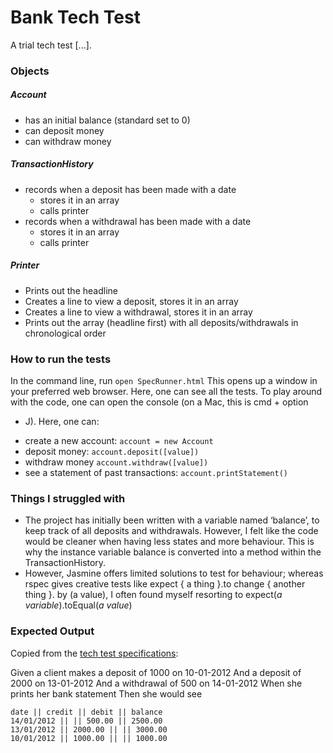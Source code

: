 Bank Tech Test
==============

A trial tech test [...].

### Objects
##### Account
- has an initial balance (standard set to 0)
- can deposit money
- can withdraw money

##### TransactionHistory
- records when a deposit has been made with a date
	- stores it in an array
	- calls printer
- records when a withdrawal has been made with a date
	- stores it in an array
	- calls printer


##### Printer
- Prints out the headline
- Creates a line to view a deposit, stores it in an array
- Creates a line to view a withdrawal, stores it in an array
- Prints out the array (headline first) with all deposits/withdrawals in chronological
  order

### How to run the tests
In the command line, run `open SpecRunner.html`
This opens up a window in your preferred web browser. Here, one can see all the tests.
To play around with the code, one can open the console (on a Mac, this is cmd + option
+ J).
Here, one can: 
- create a new account: `account = new Account`
- deposit money: `account.deposit([value])`
- withdraw money `account.withdraw([value])`
- see a statement of past transactions: `account.printStatement()`

### Things I struggled with
- The project has initially been written with a variable named ‘balance’, to keep track
of all deposits and withdrawals. However, I felt like the code would be cleaner when
having less states and more behaviour. This is why the instance variable balance is
converted into a method within the TransactionHistory.
- However, Jasmine offers limited solutions to test for behaviour; whereas rspec gives
  creative tests like expect { a thing }.to change { another thing }. by (a value), I
often found myself resorting to expect(*a variable*).toEqual(*a value*)


### Expected Output

Copied from the [tech test
specifications](https://github.com/makersacademy/course/blob/master/individual_challenges/bank_tech_test.md):

Given a client makes a deposit of 1000 on 10-01-2012 And a deposit of
2000 on 13-01-2012 And a withdrawal of 500 on 14-01-2012 When she prints
her bank statement Then she would see

```
date || credit || debit || balance
14/01/2012 || || 500.00 || 2500.00
13/01/2012 || 2000.00 || || 3000.00
10/01/2012 || 1000.00 || || 1000.00
```
